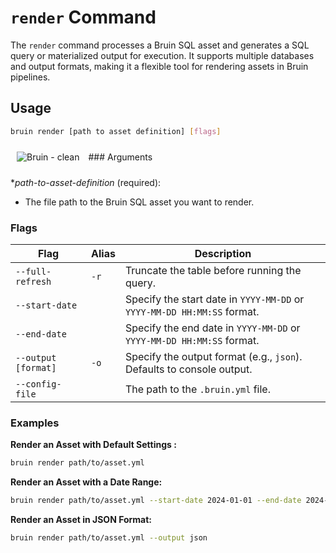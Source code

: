 # `render` Command

The `render` command processes a Bruin SQL asset and generates a SQL query or materialized output for execution. 
It supports multiple databases and output formats, making it a flexible tool for rendering assets in Bruin pipelines.

## Usage

```bash
bruin render [path to asset definition] [flags]
```
<img alt="Bruin - clean" src="/render.gif" style="margin: 10px;" />
### Arguments

**path-to-asset-definition* (required):
- The file path to the Bruin SQL asset you want to render.


### Flags

| Flag               | Alias | Description                                                           |
|--------------------|-------|-----------------------------------------------------------------------|
| `--full-refresh`   | `-r`  | Truncate the table before running the query.                          |
| `--start-date`     |       | Specify the start date in `YYYY-MM-DD` or `YYYY-MM-DD HH:MM:SS` format.|
| `--end-date`       |       | Specify the end date in `YYYY-MM-DD` or `YYYY-MM-DD HH:MM:SS` format. |
| `--output [format]`| `-o`  | Specify the output format (e.g., `json`). Defaults to console output.  |
| `--config-file`    |       | The path to the `.bruin.yml` file. |


### Examples

**Render an Asset with Default Settings :**

```bash
bruin render path/to/asset.yml
```
**Render an Asset with a Date Range:**
```bash
bruin render path/to/asset.yml --start-date 2024-01-01 --end-date 2024-01-31
```
**Render an Asset in JSON Format:**
```bash
bruin render path/to/asset.yml --output json
```
